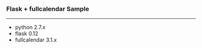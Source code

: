 ### Flask + fullcalendar Sample
----------------------------
- python 2.7.x
- flask 0.12
- fullcalendar 3.1.x
